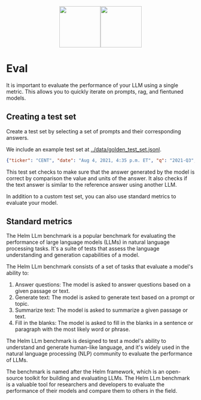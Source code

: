<div align="center">
<img src="https://avatars.githubusercontent.com/u/130713213?s=200&v=4" width="110"><img src="https://huggingface.co/lamini/instruct-peft-tuned-12b/resolve/main/Lamini_logo.png?max-height=110" height="110">
</div>

# Eval

It is important to evaluate the performance of your LLM using a single metric.
This allows you to quickly iterate on prompts, rag, and fientuned models.

## Creating a test set

Create a test set by selecting a set of prompts and their corresponding answers.

We include an example test set at [../data/golden_test_set.jsonl](../data/golden_test_set.jsonl).

```json
{"ticker": "CENT", "date": "Aug 4, 2021, 4:35 p.m. ET", "q": "2021-Q3", "question": "What is the optimal leverage range for the company in the event of M&A", "answer": " The optimal leverage range for the company in the event of M&A is between 3 to 3.5 times. For the right deal, the company would be willing to lever up into the low 4s, and then quickly deliver back down to that three to 3.5 range.", "has_value": true, "value": 3.5, "units": "times"}
```

This test set checks to make sure that the answer generated by the model is correct by comparison the value and units of the answer. It also checks if the text answer is similar to the reference answer using another LLM.

In addition to a custom test set, you can also use standard metrics to evaluate your model.

## Standard metrics

The Helm LLm benchmark is a popular benchmark for evaluating the performance of large language models (LLMs) in natural language processing tasks. It's a suite of tests that assess the language understanding and generation capabilities of a model.

The Helm LLm benchmark consists of a set of tasks that evaluate a model's ability to:

1. Answer questions: The model is asked to answer questions based on a given passage or text.
2. Generate text: The model is asked to generate text based on a prompt or topic.
3. Summarize text: The model is asked to summarize a given passage or text.
4. Fill in the blanks: The model is asked to fill in the blanks in a sentence or paragraph with the most likely word or phrase.

The Helm LLm benchmark is designed to test a model's ability to understand and generate human-like language, and it's widely used in the natural language processing (NLP) community to evaluate the performance of LLMs.

The benchmark is named after the Helm framework, which is an open-source toolkit for building and evaluating LLMs. The Helm LLm benchmark is a valuable tool for researchers and developers to evaluate the performance of their models and compare them to others in the field.

